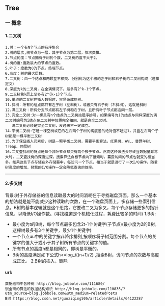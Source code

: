 Tree
---
### 一 概念
   #### 1.二叉树
    1.树：一个有N个节点的有序集合
    2.树的层次,根节点为一层，其子节点为第二层，依次类推。
    3.节点的度：节点拥有子树的个数，二叉树的度不大于2。
    4.树的度:度数最大的节点的度数。
    5.叶子：度数为0的节点。终端节点。
    6.高度：树的最大层数。
    7.二叉树：由一个结点和两颗互不相交、分别称为这个根的左子树和右子树的二叉树构成（递推定义）
    8.深度为k的二叉树，在全满情况下，最多有2^k-1个节点。
    9.二叉树第k层上至多有2^(k-1)个节点。
    10.单纯的二叉树在插入数据时，容易造成斜树。
    11.斜树：所有的结点都只有左子树（左斜树），或者只有右子树（右斜树）。这就是斜树
    12.满二叉树：所有分支节点都有左子树和右子树，且所有叶子节点都这同一层。
    13.完全二叉树:对一棵具有n个结点的二叉树按层序排号，如果编号为i的结点与同样深度的满二叉树编号为i结点在二叉树中位置完全相同，就是完全二叉树。
       满二叉树必须是完全二叉树，反过来不一定成立。
    14.平衡二叉树:它是一棵空树或它的左右两个子树的高度差的绝对值不超过1，并且左右两个子树都是一棵平衡二叉树
    15.为了保证插入元素后，树是一颗平衡二叉树，需要平衡算法，红黑树、AVL、替罪羊树、Treap、伸展树
    16.二叉查找树的特点是每个非叶节点都只有两个孩子节点。然而这种做法会导致当数据量非常大时，二叉查找树的深度过深，搜索算法自根节点向下搜索时，需要访问的节点也就变的相当多。如果这些节点存储在外存储器中，每访问一个节点，相当于就是进行了一次I/O操作，随着树高度的增加，频繁的I/O操作一定会降低查询的效率。
---
   #### 2.多叉树
背景:对于外存储器的信息读取最大的时间消耗在于寻找磁盘页面。那么一个基本的想法就是能不能减少这种读取的次数，在一个磁盘页面上，多存储一些索引信息。B树的基本逻辑就是这个思路，它要改二叉为多叉，每个节点存储更多的指针信息，以降低I/O操作数。(寻找磁道是个机械化过程，耗费比较多的时间)
1.B树:
* 最小度为t的B树，每个节点最多包含2t-1个关键字(子节点)(最小度为2的B树，这棵树最多有3个关键字，最少1个关键字)
* 一个节点uu中的关键字按非降序排列,按顺序将子树范围分割。每个节点的关键字的值大于或小于其子树所有节点的关键字的值。
* 所有节点的高度h都是相同的，即树是平衡的。
* B树的高度满足如下公式h<=log_t((n+1)/2) ,搜索B树，访问节点的次数与高度成正比。
2.B树的插入，删除













#### url:
    数据结构中各种树 http://blog.jobbole.com/111680/
    很全面的算法和数据结构知识 http://blog.jobbole.com/110835/?utm_source=blog.jobbole.com&utm_medium=relatedPosts
    B树 https://blog.csdn.net/guoziqing506/article/details/64122287

